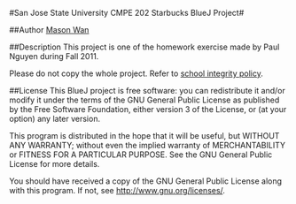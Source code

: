 #San Jose State University CMPE 202 Starbucks BlueJ Project#

##Author
[Mason Wan](https://plus.google.com/107802547581393709730/about)

##Description
This project is one of the homework exercise made by Paul Nguyen during Fall 2011.

Please do not copy the whole project. Refer to [school integrity policy](http://info.sjsu.edu/static/catalog/integrity.html). 

##License
This BlueJ project is free software: you can redistribute it and/or modify it under the terms of the GNU General Public License as published by the Free Software Foundation, either version 3 of the License, or
(at your option) any later version.

This program is distributed in the hope that it will be useful, but WITHOUT ANY WARRANTY; without even the implied warranty of MERCHANTABILITY or FITNESS FOR A PARTICULAR PURPOSE. See the GNU General Public License for more details.

You should have received a copy of the GNU General Public License along with this program. If not, see <http://www.gnu.org/licenses/>.
